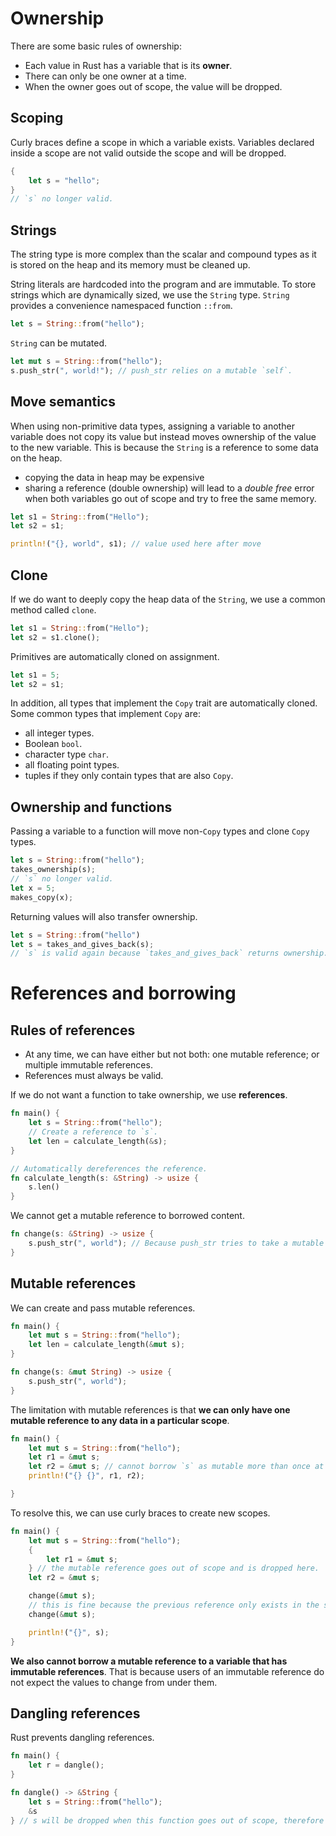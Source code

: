 # Ownership

There are some basic rules of ownership:

- Each value in Rust has a variable that is its **owner**.
- There can only be one owner at a time.
- When the owner goes out of scope, the value will be dropped.

## Scoping

Curly braces define a scope in which a variable exists. Variables declared inside a scope are not valid outside the scope and will be dropped.

```rs
{
    let s = "hello";
}
// `s` no longer valid.
```

## Strings

The string type is more complex than the scalar and compound types as it is stored on the heap and its memory must be cleaned up.

String literals are hardcoded into the program and are immutable. To store strings which are dynamically sized, we use the `String` type. `String` provides a convenience namespaced function `::from`.

```rs
let s = String::from("hello");
```

`String` can be mutated.

```rs
let mut s = String::from("hello");
s.push_str(", world!"); // push_str relies on a mutable `self`.
```

## Move semantics

When using non-primitive data types, assigning a variable to another variable does not copy its value but instead moves ownership of the value to the new variable. This is because the `String` is a reference to some data on the heap.

- copying the data in heap may be expensive
- sharing a reference (double ownership) will lead to a _double free_ error when both variables go out of scope and try to free the same memory.

```rs
let s1 = String::from("Hello");
let s2 = s1;

println!("{}, world", s1); // value used here after move
```

## Clone

If we do want to deeply copy the heap data of the `String`, we use a common method called `clone`.

```rs
let s1 = String::from("Hello");
let s2 = s1.clone();
```

Primitives are automatically cloned on assignment.

```rs
let s1 = 5;
let s2 = s1;
```

In addition, all types that implement the `Copy` trait are automatically cloned. Some common types that implement `Copy` are:

- all integer types.
- Boolean `bool`.
- character type `char`.
- all floating point types.
- tuples if they only contain types that are also `Copy`.

## Ownership and functions

Passing a variable to a function will move non-`Copy` types and clone `Copy` types.

```rs
let s = String::from("hello");
takes_ownership(s);
// `s` no longer valid.
let x = 5;
makes_copy(x);
```

Returning values will also transfer ownership.

```rs
let s = String::from("hello")
let s = takes_and_gives_back(s);
// `s` is valid again because `takes_and_gives_back` returns ownership.
```

# References and borrowing

## Rules of references

- At any time, we can have either but not both: one mutable reference; or multiple immutable references.
- References must always be valid.

If we do not want a function to take ownership, we use **references**.

```rs
fn main() {
    let s = String::from("hello");
    // Create a reference to `s`.
    let len = calculate_length(&s);
}

// Automatically dereferences the reference.
fn calculate_length(s: &String) -> usize {
    s.len()
}
```

We cannot get a mutable reference to borrowed content.

```rs
fn change(s: &String) -> usize {
    s.push_str(", world"); // Because push_str tries to take a mutable reference to self, this fails.
}
```

## Mutable references

We can create and pass mutable references.

```rs
fn main() {
    let mut s = String::from("hello");
    let len = calculate_length(&mut s);
}

fn change(s: &mut String) -> usize {
    s.push_str(", world");
}
```

The limitation with mutable references is that **we can only have one mutable reference to any data in a particular scope**.

```rs
fn main() {
    let mut s = String::from("hello");
    let r1 = &mut s;
    let r2 = &mut s; // cannot borrow `s` as mutable more than once at a time
    println!("{} {}", r1, r2);

}
```

To resolve this, we can use curly braces to create new scopes.

```rs
fn main() {
    let mut s = String::from("hello");
    {
        let r1 = &mut s;
    } // the mutable reference goes out of scope and is dropped here.
    let r2 = &mut s;

    change(&mut s);
    // this is fine because the previous reference only exists in the scope of the function arguments.
    change(&mut s);

    println!("{}", s);
}
```

**We also cannot borrow a mutable reference to a variable that has immutable references**. That is because users of an immutable reference do not expect the values to change from under them.

## Dangling references

Rust prevents dangling references.

```rs
fn main() {
    let r = dangle();
}

fn dangle() -> &String {
    let s = String::from("hello");
    &s
} // s will be dropped when this function goes out of scope, therefore &s will refer to invalid memory.
```
